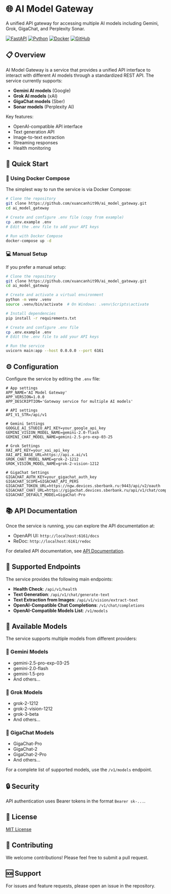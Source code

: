 # 🌐 AI Model Gateway

A unified API gateway for accessing multiple AI models including Gemini, Grok, GigaChat, and Perplexity Sonar.

[![FastAPI](https://img.shields.io/badge/FastAPI-0.115.12-009688.svg)](https://fastapi.tiangolo.com/)
[![Python](https://img.shields.io/badge/Python-3.11-3776AB.svg)](https://www.python.org/)
[![Docker](https://img.shields.io/badge/Docker-Ready-2496ED.svg)](https://www.docker.com/)
[![GitHub](https://img.shields.io/badge/GitHub-Repository-181717.svg)](https://github.com/xuancanhit99/ai_model_gateway)

## 📋 Overview

AI Model Gateway is a service that provides a unified API interface to interact with different AI models through a standardized REST API. The service currently supports:

- **Gemini AI models** (Google)
- **Grok AI models** (xAI)
- **GigaChat models** (Sber)
- **Sonar models** (Perplexity AI)

Key features:
- OpenAI-compatible API interface
- Text generation API
- Image-to-text extraction
- Streaming responses
- Health monitoring

## 🚀 Quick Start

### 🐳 Using Docker Compose

The simplest way to run the service is via Docker Compose:

```bash
# Clone the repository
git clone https://github.com/xuancanhit99/ai_model_gateway.git
cd ai_model_gateway

# Create and configure .env file (copy from example)
cp .env.example .env
# Edit the .env file to add your API keys

# Run with Docker Compose
docker-compose up -d
```

### 💻 Manual Setup

If you prefer a manual setup:

```bash
# Clone the repository
git clone https://github.com/xuancanhit99/ai_model_gateway.git
cd ai_model_gateway

# Create and activate a virtual environment
python -m venv .venv
source .venv/bin/activate  # On Windows: .venv\Scripts\activate

# Install dependencies
pip install -r requirements.txt

# Create and configure .env file
cp .env.example .env
# Edit the .env file to add your API keys

# Run the service
uvicorn main:app --host 0.0.0.0 --port 6161
```

## ⚙️ Configuration

Configure the service by editing the `.env` file:

```
# App settings
APP_NAME='AI Model Gateway'
APP_VERSION=1.0.0
APP_DESCRIPTION='Gateway service for multiple AI models'

# API settings
API_V1_STR=/api/v1

# Gemini Settings
GOOGLE_AI_STUDIO_API_KEY=your_google_api_key
GEMINI_VISION_MODEL_NAME=gemini-2.0-flash
GEMINI_CHAT_MODEL_NAME=gemini-2.5-pro-exp-03-25

# Grok Settings
XAI_API_KEY=your_xai_api_key
XAI_API_BASE_URL=https://api.x.ai/v1
GROK_CHAT_MODEL_NAME=grok-2-1212
GROK_VISION_MODEL_NAME=grok-2-vision-1212

# GigaChat Settings
GIGACHAT_AUTH_KEY=your_gigachat_auth_key
GIGACHAT_SCOPE=GIGACHAT_API_PERS
GIGACHAT_TOKEN_URL=https://ngw.devices.sberbank.ru:9443/api/v2/oauth
GIGACHAT_CHAT_URL=https://gigachat.devices.sberbank.ru/api/v1/chat/completions
GIGACHAT_DEFAULT_MODEL=GigaChat-Pro
```

## 📚 API Documentation

Once the service is running, you can explore the API documentation at:
- OpenAPI UI: `http://localhost:6161/docs`
- ReDoc: `http://localhost:6161/redoc`

For detailed API documentation, see [API Documentation](./docs/api.md).

## 🔌 Supported Endpoints

The service provides the following main endpoints:

- **Health Check**: `/api/v1/health`
- **Text Generation**: `/api/v1/chat/generate-text`
- **Text Extraction from Images**: `/api/v1/vision/extract-text`
- **OpenAI-Compatible Chat Completions**: `/v1/chat/completions`
- **OpenAI-Compatible Models List**: `/v1/models`

## 🤖 Available Models

The service supports multiple models from different providers:

### 🔷 Gemini Models
- gemini-2.5-pro-exp-03-25
- gemini-2.0-flash
- gemini-1.5-pro
- And others...

### 🔶 Grok Models
- grok-2-1212
- grok-2-vision-1212
- grok-3-beta
- And others...

### 🔴 GigaChat Models
- GigaChat-Pro
- GigaChat-2
- GigaChat-2-Pro
- And others...

For a complete list of supported models, use the `/v1/models` endpoint.

## 🔒 Security

API authentication uses Bearer tokens in the format `Bearer sk-...`.

## 📄 License

[MIT License](LICENSE)

## 👥 Contributing

We welcome contributions! Please feel free to submit a pull request.

## 🆘 Support

For issues and feature requests, please open an issue in the repository.